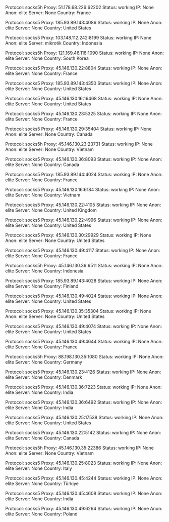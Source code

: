 Protocol: socks5h
Proxy: 51.178.68.226:62202
Status: working
IP: None
Anon: elite
Server: None
Country: France

Protocol: socks5
Proxy: 185.93.89.143:4086
Status: working
IP: None
Anon: elite
Server: None
Country: United States

Protocol: socks5
Proxy: 103.148.112.242:8199
Status: working
IP: None
Anon: elite
Server: mikrotik
Country: Indonesia

Protocol: socks5h
Proxy: 121.169.46.116:1090
Status: working
IP: None
Anon: elite
Server: None
Country: South Korea

Protocol: socks5
Proxy: 45.146.130.22:8804
Status: working
IP: None
Anon: elite
Server: None
Country: France

Protocol: socks5
Proxy: 185.93.89.143:4350
Status: working
IP: None
Anon: elite
Server: None
Country: United States

Protocol: socks5
Proxy: 45.146.130.16:16468
Status: working
IP: None
Anon: elite
Server: None
Country: United States

Protocol: socks5
Proxy: 45.146.130.23:5325
Status: working
IP: None
Anon: elite
Server: None
Country: France

Protocol: socks5
Proxy: 45.146.130.29:35404
Status: working
IP: None
Anon: elite
Server: None
Country: Canada

Protocol: socks5h
Proxy: 45.146.130.23:23731
Status: working
IP: None
Anon: elite
Server: None
Country: Vietnam

Protocol: socks5
Proxy: 45.146.130.36:8093
Status: working
IP: None
Anon: elite
Server: None
Country: Canada

Protocol: socks5
Proxy: 185.93.89.144:4024
Status: working
IP: None
Anon: elite
Server: None
Country: France

Protocol: socks5
Proxy: 45.146.130.16:6184
Status: working
IP: None
Anon: elite
Server: None
Country: Vietnam

Protocol: socks5
Proxy: 45.146.130.22:4105
Status: working
IP: None
Anon: elite
Server: None
Country: United Kingdom

Protocol: socks5
Proxy: 45.146.130.22:4996
Status: working
IP: None
Anon: elite
Server: None
Country: United States

Protocol: socks5
Proxy: 45.146.130.30:29929
Status: working
IP: None
Anon: elite
Server: None
Country: United States

Protocol: socks5
Proxy: 45.146.130.49:4117
Status: working
IP: None
Anon: elite
Server: None
Country: France

Protocol: socks5h
Proxy: 45.146.130.36:6511
Status: working
IP: None
Anon: elite
Server: None
Country: Indonesia

Protocol: socks5
Proxy: 185.93.89.143:4028
Status: working
IP: None
Anon: elite
Server: None
Country: Finland

Protocol: socks5
Proxy: 45.146.130.49:4024
Status: working
IP: None
Anon: elite
Server: None
Country: United States

Protocol: socks5
Proxy: 45.146.130.35:35304
Status: working
IP: None
Anon: elite
Server: None
Country: United States

Protocol: socks5
Proxy: 45.146.130.49:4074
Status: working
IP: None
Anon: elite
Server: None
Country: United States

Protocol: socks5
Proxy: 45.146.130.49:4644
Status: working
IP: None
Anon: elite
Server: None
Country: France

Protocol: socks5h
Proxy: 88.198.130.35:1080
Status: working
IP: None
Anon: elite
Server: None
Country: Germany

Protocol: socks5
Proxy: 45.146.130.23:4126
Status: working
IP: None
Anon: elite
Server: None
Country: Denmark

Protocol: socks5
Proxy: 45.146.130.36:7223
Status: working
IP: None
Anon: elite
Server: None
Country: India

Protocol: socks5
Proxy: 45.146.130.36:6492
Status: working
IP: None
Anon: elite
Server: None
Country: India

Protocol: socks5
Proxy: 45.146.130.25:17538
Status: working
IP: None
Anon: elite
Server: None
Country: United States

Protocol: socks5
Proxy: 45.146.130.22:5142
Status: working
IP: None
Anon: elite
Server: None
Country: Canada

Protocol: socks5h
Proxy: 45.146.130.35:22386
Status: working
IP: None
Anon: elite
Server: None
Country: Vietnam

Protocol: socks5
Proxy: 45.146.130.25:8023
Status: working
IP: None
Anon: elite
Server: None
Country: Italy

Protocol: socks5
Proxy: 45.146.130.45:4244
Status: working
IP: None
Anon: elite
Server: None
Country: Türkiye

Protocol: socks5
Proxy: 45.146.130.45:4608
Status: working
IP: None
Anon: elite
Server: None
Country: India

Protocol: socks5
Proxy: 45.146.130.49:6264
Status: working
IP: None
Anon: elite
Server: None
Country: Poland

